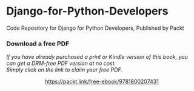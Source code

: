 # Django-for-Python-Developers
Code Repository for Django for Python Developers, Published by Packt
### Download a free PDF

 <i>If you have already purchased a print or Kindle version of this book, you can get a DRM-free PDF version at no cost.<br>Simply click on the link to claim your free PDF.</i>
<p align="center"> <a href="https://packt.link/free-ebook/9781800207431">https://packt.link/free-ebook/9781800207431 </a> </p>